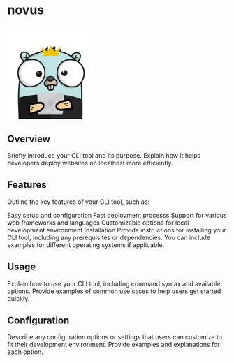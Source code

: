 # novus

<img src="./assets/gopher.png" width="200">

## Overview
Briefly introduce your CLI tool and its purpose. Explain how it helps developers deploy websites on localhost more efficiently.

## Features
Outline the key features of your CLI tool, such as:

Easy setup and configuration
Fast deployment processs
Support for various web frameworks and languages
Customizable options for local development environment
Installation
Provide instructions for installing your CLI tool, including any prerequisites or dependencies. You can include examples for different operating systems if applicable.

## Usage
Explain how to use your CLI tool, including command syntax and available options. Provide examples of common use cases to help users get started quickly.

## Configuration
Describe any configuration options or settings that users can customize to fit their development environment. Provide examples and explanations for each option.
